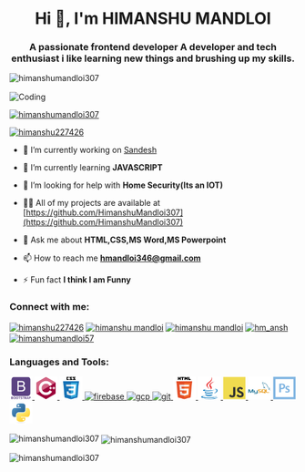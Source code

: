 <h1 align="center">Hi 👋, I'm HIMANSHU MANDLOI</h1>
<h3 align="center">A passionate frontend developer A developer and tech enthusiast i like learning new things and brushing up my skills.</h3>

<p align="left"> <img src="https://komarev.com/ghpvc/?username=himanshumandloi307&label=Profile%20views&color=0e75b6&style=flat" alt="himanshumandloi307" /> </p>
<img align="center" alt="Coding" src="https://miro.medium.com/max/1400/0*C-cPP9D2MIyeexAT.gif">
<p align="left"> <a href="https://github.com/ryo-ma/github-profile-trophy"><img src="https://github-profile-trophy.vercel.app/?username=himanshumandloi307" alt="himanshumandloi307" /></a> </p>

<p align="left"> <a href="https://twitter.com/himanshu227426" target="blank"><img src="https://img.shields.io/twitter/follow/himanshu227426?logo=twitter&style=for-the-badge" alt="himanshu227426" /></a> </p>

- 🔭 I’m currently working on [Sandesh](https://sandesh-chat.netlify.app)

- 🌱 I’m currently learning **JAVASCRIPT**

- 🤝 I’m looking for help with **Home Security(Its an IOT)**

- 👨‍💻 All of my projects are available at [https://github.com/HimanshuMandloi307](https://github.com/HimanshuMandloi307)

- 💬 Ask me about **HTML,CSS,MS Word,MS Powerpoint**

- 📫 How to reach me **hmandloi346@gmail.com**

- ⚡ Fun fact **I think I am Funny**

<h3 align="left">Connect with me:</h3>
<p align="left">
<a href="https://twitter.com/himanshu227426" target="blank"><img align="center" src="https://raw.githubusercontent.com/rahuldkjain/github-profile-readme-generator/master/src/images/icons/Social/twitter.svg" alt="himanshu227426" height="30" width="40" /></a>
<a href="https://linkedin.com/in/himanshu mandloi" target="blank"><img align="center" src="https://raw.githubusercontent.com/rahuldkjain/github-profile-readme-generator/master/src/images/icons/Social/linked-in-alt.svg" alt="himanshu mandloi" height="30" width="40" /></a>
<a href="https://stackoverflow.com/users/himanshu mandloi" target="blank"><img align="center" src="https://raw.githubusercontent.com/rahuldkjain/github-profile-readme-generator/master/src/images/icons/Social/stack-overflow.svg" alt="himanshu mandloi" height="30" width="40" /></a>
<a href="https://instagram.com/hm_ansh" target="blank"><img align="center" src="https://raw.githubusercontent.com/rahuldkjain/github-profile-readme-generator/master/src/images/icons/Social/instagram.svg" alt="hm_ansh" height="30" width="40" /></a>
<a href="https://auth.geeksforgeeks.org/user/himanshumandloi57" target="blank"><img align="center" src="https://raw.githubusercontent.com/rahuldkjain/github-profile-readme-generator/master/src/images/icons/Social/geeks-for-geeks.svg" alt="himanshumandloi57" height="30" width="40" /></a>
</p>

<h3 align="left">Languages and Tools:</h3>
<p align="left"> <a href="https://getbootstrap.com" target="_blank"> <img src="https://raw.githubusercontent.com/devicons/devicon/master/icons/bootstrap/bootstrap-plain-wordmark.svg" alt="bootstrap" width="40" height="40"/> </a> <a href="https://www.w3schools.com/cpp/" target="_blank"> <img src="https://raw.githubusercontent.com/devicons/devicon/master/icons/cplusplus/cplusplus-original.svg" alt="cplusplus" width="40" height="40"/> </a> <a href="https://www.w3schools.com/css/" target="_blank"> <img src="https://raw.githubusercontent.com/devicons/devicon/master/icons/css3/css3-original-wordmark.svg" alt="css3" width="40" height="40"/> </a> <a href="https://firebase.google.com/" target="_blank"> <img src="https://www.vectorlogo.zone/logos/firebase/firebase-icon.svg" alt="firebase" width="40" height="40"/> </a> <a href="https://cloud.google.com" target="_blank"> <img src="https://www.vectorlogo.zone/logos/google_cloud/google_cloud-icon.svg" alt="gcp" width="40" height="40"/> </a> <a href="https://git-scm.com/" target="_blank"> <img src="https://www.vectorlogo.zone/logos/git-scm/git-scm-icon.svg" alt="git" width="40" height="40"/> </a> <a href="https://www.w3.org/html/" target="_blank"> <img src="https://raw.githubusercontent.com/devicons/devicon/master/icons/html5/html5-original-wordmark.svg" alt="html5" width="40" height="40"/> </a> <a href="https://www.java.com" target="_blank"> <img src="https://raw.githubusercontent.com/devicons/devicon/master/icons/java/java-original.svg" alt="java" width="40" height="40"/> </a> <a href="https://developer.mozilla.org/en-US/docs/Web/JavaScript" target="_blank"> <img src="https://raw.githubusercontent.com/devicons/devicon/master/icons/javascript/javascript-original.svg" alt="javascript" width="40" height="40"/> </a> <a href="https://www.mysql.com/" target="_blank"> <img src="https://raw.githubusercontent.com/devicons/devicon/master/icons/mysql/mysql-original-wordmark.svg" alt="mysql" width="40" height="40"/> </a> <a href="https://www.photoshop.com/en" target="_blank"> <img src="https://raw.githubusercontent.com/devicons/devicon/master/icons/photoshop/photoshop-line.svg" alt="photoshop" width="40" height="40"/> </a> <a href="https://www.python.org" target="_blank"> <img src="https://raw.githubusercontent.com/devicons/devicon/master/icons/python/python-original.svg" alt="python" width="40" height="40"/> </a> </p>

<p><img align="left" src="https://github-readme-stats.vercel.app/api/top-langs?username=himanshumandloi307&show_icons=true&locale=en&layout=compact" alt="himanshumandloi307" /></p>

<p>&nbsp;<img align="center" src="https://github-readme-stats.vercel.app/api?username=himanshumandloi307&show_icons=true&locale=en" alt="himanshumandloi307" /></p>

<p><img align="center" src="https://github-readme-streak-stats.herokuapp.com/?user=himanshumandloi307&" alt="himanshumandloi307" /></p>
